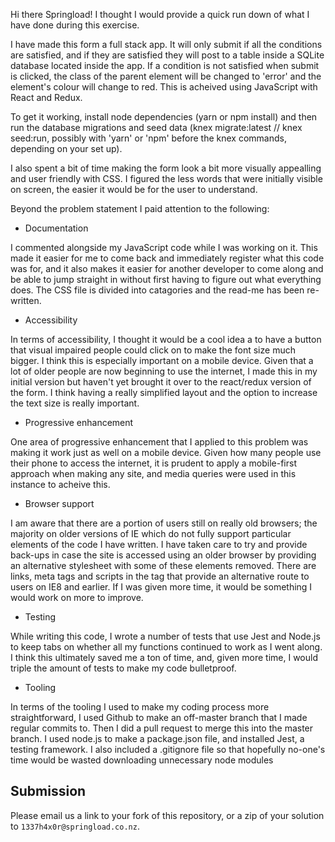 Hi there Springload! I thought I would provide a quick run down of what I have done during this exercise.

I have made this form a full stack app. It will only submit if all the conditions are satisfied, and if they are satisfied they will post to a table inside a SQLite database located inside the app. If a condition is not satisfied when submit is clicked, the class of the parent element will be changed to 'error' and the element's colour will change to red. This is acheived using JavaScript with React and Redux.

To get it working, install node dependencies (yarn or npm install) and then run the database migrations and seed data  (knex migrate:latest // knex seed:run, possibly with 'yarn' or 'npm' before the knex commands, depending on your set up). 

I also spent a bit of time making the form look a bit more visually appealling and user friendly with CSS. I figured the less words that were initially visible on screen, the easier it would be for the user to understand. 

Beyond the problem statement I paid attention to the following:

- Documentation

I commented alongside my JavaScript code while I was working on it. This made it easier for me to come back and immediately register what this code was for, and it also makes it easier for another developer to come along and be able to jump straight in without first having to figure out what everything does.
The CSS file is divided into catagories and the read-me has been re-written.

- Accessibility

In terms of accessibility, I thought it would be a cool idea a to have a button that visual impaired people could click on to make the font size much bigger. I think this is especially important on a mobile device. Given that a lot of older people are now beginning to use the internet, I made this in my initial version but haven't yet brought it over to the react/redux version of the form. I think having a really simplified layout and the option to increase the text size is really important.

- Progressive enhancement

One area of progressive enhancement that I applied to this problem was making it work just as well on a mobile device. Given how many people use their phone to access the internet, it is prudent to apply a mobile-first approach when making any site, and media queries were used in this instance to acheive this.

- Browser support

I am aware that there are a portion of users still on really old browsers; the majority on older versions of IE which do not fully support particular elements of the code I have written. I have taken care to try and provide back-ups in case the site is accessed using an older browser by providing an alternative stylesheet with some of these elements removed. There are links, meta tags and scripts in the <head> tag that provide an alternative route to users on IE8 and earlier. If I was given more time, it would be something I would work on more to improve. 

- Testing

While writing this code, I wrote a number of tests that use Jest and Node.js to keep tabs on whether all my functions continued to work as I went along. I think this ultimately saved me a ton of time, and, given more time, I would triple the amount of tests to make my code bulletproof.

- Tooling

In terms of the tooling I used to make my coding process more straightforward, I used Github to make an off-master branch that I made regular commits to. Then I did a pull request to merge this into the master branch. I used node.js to make a package.json file, and installed Jest, a testing framework. I also included a .gitignore file so that hopefully no-one's time would be wasted downloading unnecessary node modules

## Submission

Please email us a link to your fork of this repository, or a zip of your solution to `1337h4x0r@springload.co.nz`.
